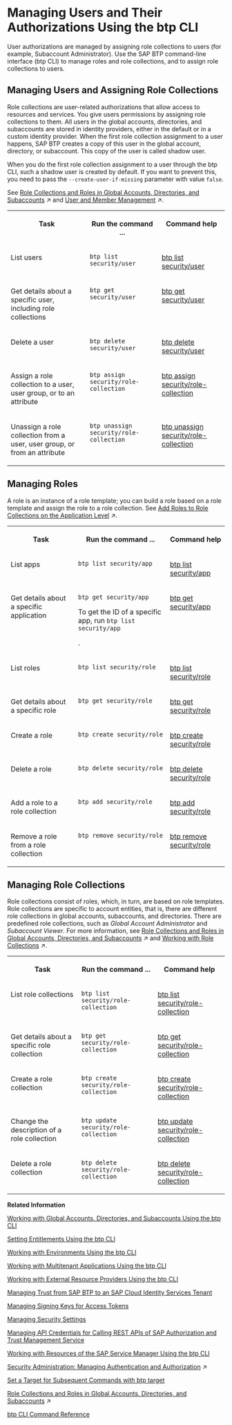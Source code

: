 <!-- loio94bb5935d4b64cff945c181fffa85282 -->

# Managing Users and Their Authorizations Using the btp CLI

User authorizations are managed by assigning role collections to users \(for example, Subaccount Administrator\). Use the SAP BTP command-line interface \(btp CLI\) to manage roles and role collections, and to assign role collections to users.



<a name="loio94bb5935d4b64cff945c181fffa85282__section_l1j_mgj_rhb"/>

## Managing Users and Assigning Role Collections

Role collections are user-related authorizations that allow access to resources and services. You give users permissions by assigning role collections to them. All users in the global accounts, directories, and subaccounts are stored in identity providers, either in the default or in a custom identity provider. When the first role collection assignment to a user happens, SAP BTP creates a copy of this user in the global account, directory, or subaccount. This copy of the user is called shadow user.

When you do the first role collection assignment to a user through the btp CLI, such a shadow user is created by default. If you want to prevent this, you need to pass the `--create-user-if-missing` parameter with value `false`.

See [Role Collections and Roles in Global Accounts, Directories, and Subaccounts](https://help.sap.com/viewer/65de2977205c403bbc107264b8eccf4b/Cloud/en-US/0039cf082d3d43eba9200fe15647922a.html "SAP BTP provides a set of role collections to set up administrator access to your global account and subaccounts.") :arrow_upper_right: and [User and Member Management](https://help.sap.com/viewer/65de2977205c403bbc107264b8eccf4b/Cloud/en-US/cc1c676b43904066abb2a4838cbd0c37.html "On SAP BTP, member management takes place at all levels from global account to environment, while user management is relevant for business applications.") :arrow_upper_right:.


<table>
<tr>
<th valign="top">

Task

</th>
<th valign="top">

Run the command ...

</th>
<th valign="top">

Command help

</th>
</tr>
<tr>
<td valign="top">

List users

</td>
<td valign="top">

`btp list security/user`

</td>
<td valign="top">

[btp list security/user](https://help.sap.com/docs/BTP/btp-cli/btp-list-security-user.html)

</td>
</tr>
<tr>
<td valign="top">

Get details about a specific user, including role collections

</td>
<td valign="top">

`btp get security/user` 

</td>
<td valign="top">

[btp get security/user](https://help.sap.com/docs/BTP/btp-cli/btp-get-security-user.html)

</td>
</tr>
<tr>
<td valign="top">

Delete a user

</td>
<td valign="top">

`btp delete security/user`

</td>
<td valign="top">

[btp delete security/user](https://help.sap.com/docs/BTP/btp-cli/btp-delete-security-user.html)

</td>
</tr>
<tr>
<td valign="top">

Assign a role collection to a user, user group, or to an attribute

</td>
<td valign="top">

`btp assign security/role-collection`

</td>
<td valign="top">

[btp assign security/role-collection](https://help.sap.com/docs/BTP/btp-cli/btp-assign-security-role-collection.html)

</td>
</tr>
<tr>
<td valign="top">

Unassign a role collection from a user, user group, or from an attribute

</td>
<td valign="top">

`btp unassign security/role-collection`

</td>
<td valign="top">

[btp unassign security/role-collection](https://help.sap.com/docs/BTP/btp-cli/btp-unassign-security-role-collection.html)

</td>
</tr>
</table>



<a name="loio94bb5935d4b64cff945c181fffa85282__section_vmj_cjj_rhb"/>

## Managing Roles

A role is an instance of a role template; you can build a role based on a role template and assign the role to a role collection. See [Add Roles to Role Collections on the Application Level](https://help.sap.com/viewer/65de2977205c403bbc107264b8eccf4b/Cloud/en-US/7596a0bdab4649ac8a6f6721dc72db19.html "Roles are used to define the type of access granted to an application.") :arrow_upper_right:.


<table>
<tr>
<th valign="top">

Task

</th>
<th valign="top">

Run the command ...

</th>
<th valign="top">

Command help

</th>
</tr>
<tr>
<td valign="top">

List apps

</td>
<td valign="top">

`btp list security/app`

</td>
<td valign="top">

[btp list security/app](https://help.sap.com/docs/BTP/btp-cli/btp-list-security-app.html)

</td>
</tr>
<tr>
<td valign="top">

Get details about a specific application

</td>
<td valign="top">

`btp get security/app`

To get the ID of a specific app, run `btp list security/app`

.

</td>
<td valign="top">

[btp get security/app](https://help.sap.com/docs/BTP/btp-cli/btp-get-security-app.html)

</td>
</tr>
<tr>
<td valign="top">

List roles

</td>
<td valign="top">

`btp list security/role`

</td>
<td valign="top">

[btp list security/role](https://help.sap.com/docs/BTP/btp-cli/btp-list-security-role.html)

</td>
</tr>
<tr>
<td valign="top">

Get details about a specific role

</td>
<td valign="top">

`btp get security/role`

</td>
<td valign="top">

[btp get security/role](https://help.sap.com/docs/BTP/btp-cli/btp-get-security-role.html)

</td>
</tr>
<tr>
<td valign="top">

Create a role

</td>
<td valign="top">

`btp create security/role`

</td>
<td valign="top">

[btp create security/role](https://help.sap.com/docs/BTP/btp-cli/btp-create-security-role.html)

</td>
</tr>
<tr>
<td valign="top">

Delete a role

</td>
<td valign="top">

`btp delete security/role`

</td>
<td valign="top">

[btp delete security/role](https://help.sap.com/docs/BTP/btp-cli/btp-delete-security-role.html)

</td>
</tr>
<tr>
<td valign="top">

Add a role to a role collection

</td>
<td valign="top">

`btp add security/role`

</td>
<td valign="top">

[btp add security/role](https://help.sap.com/docs/BTP/btp-cli/btp-add-security-role.html)

</td>
</tr>
<tr>
<td valign="top">

Remove a role from a role collection

</td>
<td valign="top">

`btp remove security/role`

</td>
<td valign="top">

[btp remove security/role](https://help.sap.com/docs/BTP/btp-cli/btp-remove-security-role.html)

</td>
</tr>
</table>



<a name="loio94bb5935d4b64cff945c181fffa85282__section_cfh_h1c_rhb"/>

## Managing Role Collections

Role collections consist of roles, which, in turn, are based on role templates. Role collections are specific to account entities, that is, there are different role collections in global accounts, subaccounts, and directories. There are predefined role collections, such as *Global Account Administrator* and *Subaccount Viewer*. For more information, see [Role Collections and Roles in Global Accounts, Directories, and Subaccounts](https://help.sap.com/viewer/65de2977205c403bbc107264b8eccf4b/Cloud/en-US/0039cf082d3d43eba9200fe15647922a.html "SAP BTP provides a set of role collections to set up administrator access to your global account and subaccounts.") :arrow_upper_right: and [Working with Role Collections](https://help.sap.com/viewer/65de2977205c403bbc107264b8eccf4b/Cloud/en-US/393ea0b222754311884123ce564779bd.html "As an administrator, you group application roles in role collections. You then assign role collections to application users.") :arrow_upper_right:.


<table>
<tr>
<th valign="top">

Task

</th>
<th valign="top">

Run the command ...

</th>
<th valign="top">

Command help

</th>
</tr>
<tr>
<td valign="top">

List role collections

</td>
<td valign="top">

`btp list security/role-collection`

</td>
<td valign="top">

[btp list security/role-collection](https://help.sap.com/docs/BTP/btp-cli/btp-list-security-role-collection.html)

</td>
</tr>
<tr>
<td valign="top">

Get details about a specific role collection

</td>
<td valign="top">

`btp get security/role-collection`

</td>
<td valign="top">

[btp get security/role-collection](https://help.sap.com/docs/BTP/btp-cli/btp-get-security-role-collection.html)

</td>
</tr>
<tr>
<td valign="top">

Create a role collection

</td>
<td valign="top">

`btp create security/role-collection`

</td>
<td valign="top">

[btp create security/role-collection](https://help.sap.com/docs/BTP/btp-cli/btp-create-security-role-collection.html)

</td>
</tr>
<tr>
<td valign="top">

Change the description of a role collection

</td>
<td valign="top">

`btp update security/role-collection`

</td>
<td valign="top">

[btp update security/role-collection](https://help.sap.com/docs/BTP/btp-cli/btp-update-security-role-collection.html)

</td>
</tr>
<tr>
<td valign="top">

Delete a role collection

</td>
<td valign="top">

`btp delete security/role-collection`

</td>
<td valign="top">

[btp delete security/role-collection](https://help.sap.com/docs/BTP/btp-cli/btp-delete-security-role-collection.html)

</td>
</tr>
</table>

**Related Information**  


[Working with Global Accounts, Directories, and Subaccounts Using the btp CLI](working-with-global-accounts-directories-and-subaccounts-using-the-btp-cli-85a683e.md "Use the SAP BTP command line interface (btp CLI) to manage operations with global accounts, directories, and subaccounts.")

[Setting Entitlements Using the btp CLI](setting-entitlements-using-the-btp-cli-5af849c.md "Use the SAP BTP command line interface (btp CLI) to set entitlements to define the functionality or permissions available for users of global accounts, directories, and subaccounts.")

[Working with Environments Using the btp CLI](working-with-environments-using-the-btp-cli-48db155.md "Use the SAP BTP command line interface (btp CLI) to manage runtime environment instances in a subaccount. For example, enable the Cloud Foundry environment by creating a Cloud Foundry org (environment instance).")

[Working with Multitenant Applications Using the btp CLI](working-with-multitenant-applications-using-the-btp-cli-c1b0fcc.md "Use the SAP BTP command line interface (btp CLI) to manage the multitenant applications to which a subaccount is entitled to subscribe.")

[Working with External Resource Providers Using the btp CLI](working-with-external-resource-providers-using-the-btp-cli-48d7688.md "Use the SAP BTP command line interface (btp CLI) to get details, or to create or delete resource provider instances in a global account.")

[Managing Trust from SAP BTP to an SAP Cloud Identity Services Tenant](managing-trust-from-sap-btp-to-an-sap-cloud-identity-services-tenant-6140107.md "SAP BTP supports identity federation. Its concept is to reuse the user bases of identity providers. To use a custom identity provider, your global account or subaccount in SAP BTP must have a trust relationship to the identity provider you want to use.")

[Managing Signing Keys for Access Tokens](managing-signing-keys-for-access-tokens-dfca1d3.md "Use the SAP BTP command line interface (btp CLI) to manage signing keys for access tokens in the subaccount.")

[Managing Security Settings](managing-security-settings-168dd75.md "Use the SAP BTP command line interface (btp CLI) to display and update the security settings for the subaccount.")

[Managing API Credentials for Calling REST APIs of SAP Authorization and Trust Management Service](managing-api-credentials-for-calling-rest-apis-of-sap-authorization-and-trust-manag-ce43eb5.md "Use the SAP BTP command line interface (btp CLI) to manage API credentials, which enable you to access the REST APIs of the SAP Authorization and Trust Management service.")

[Working with Resources of the SAP Service Manager Using the btp CLI](working-with-resources-of-the-sap-service-manager-using-the-btp-cli-fe6a53b.md "Use the SAP BTP command line interface to perform various operations related to your platforms, attached service brokers, service instances, and service bindings.")

[Security Administration: Managing Authentication and Authorization](https://help.sap.com/viewer/65de2977205c403bbc107264b8eccf4b/Cloud/en-US/1ff47b2d980e43a6b2ce294352333708.html "This section describes the tasks of administrators of SAP BTP. Administrators ensure user authentication and assign authorization information to users and user groups.") :arrow_upper_right:

[Set a Target for Subsequent Commands with btp target](set-a-target-for-subsequent-commands-with-btp-target-720645a.md "Set the target for command calls to a subaccount, a directory, or a global account with the btp target command.")

[Role Collections and Roles in Global Accounts, Directories, and Subaccounts](https://help.sap.com/viewer/65de2977205c403bbc107264b8eccf4b/Cloud/en-US/0039cf082d3d43eba9200fe15647922a.html "SAP BTP provides a set of role collections to set up administrator access to your global account and subaccounts.") :arrow_upper_right:

[btp CLI Command Reference](https://help.sap.com/docs/BTP/btp-cli/intro.html)

